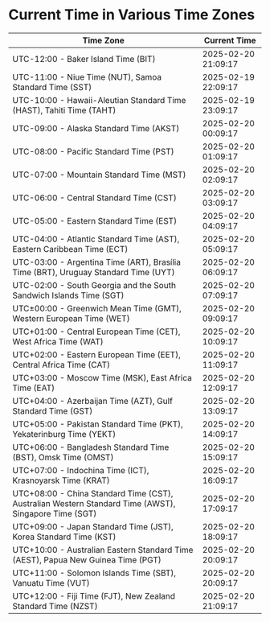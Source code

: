 # Current Time in Various Time Zones

| Time Zone | Current Time |
|-----------|--------------|
| UTC-12:00 - Baker Island Time (BIT) | 2025-02-20 21:09:17 |
| UTC-11:00 - Niue Time (NUT), Samoa Standard Time (SST) | 2025-02-19 22:09:17 |
| UTC-10:00 - Hawaii-Aleutian Standard Time (HAST), Tahiti Time (TAHT) | 2025-02-19 23:09:17 |
| UTC-09:00 - Alaska Standard Time (AKST) | 2025-02-20 00:09:17 |
| UTC-08:00 - Pacific Standard Time (PST) | 2025-02-20 01:09:17 |
| UTC-07:00 - Mountain Standard Time (MST) | 2025-02-20 02:09:17 |
| UTC-06:00 - Central Standard Time (CST) | 2025-02-20 03:09:17 |
| UTC-05:00 - Eastern Standard Time (EST) | 2025-02-20 04:09:17 |
| UTC-04:00 - Atlantic Standard Time (AST), Eastern Caribbean Time (ECT) | 2025-02-20 05:09:17 |
| UTC-03:00 - Argentina Time (ART), Brasília Time (BRT), Uruguay Standard Time (UYT) | 2025-02-20 06:09:17 |
| UTC-02:00 - South Georgia and the South Sandwich Islands Time (SGT) | 2025-02-20 07:09:17 |
| UTC±00:00 - Greenwich Mean Time (GMT), Western European Time (WET) | 2025-02-20 09:09:17 |
| UTC+01:00 - Central European Time (CET), West Africa Time (WAT) | 2025-02-20 10:09:17 |
| UTC+02:00 - Eastern European Time (EET), Central Africa Time (CAT) | 2025-02-20 11:09:17 |
| UTC+03:00 - Moscow Time (MSK), East Africa Time (EAT) | 2025-02-20 12:09:17 |
| UTC+04:00 - Azerbaijan Time (AZT), Gulf Standard Time (GST) | 2025-02-20 13:09:17 |
| UTC+05:00 - Pakistan Standard Time (PKT), Yekaterinburg Time (YEKT) | 2025-02-20 14:09:17 |
| UTC+06:00 - Bangladesh Standard Time (BST), Omsk Time (OMST) | 2025-02-20 15:09:17 |
| UTC+07:00 - Indochina Time (ICT), Krasnoyarsk Time (KRAT) | 2025-02-20 16:09:17 |
| UTC+08:00 - China Standard Time (CST), Australian Western Standard Time (AWST), Singapore Time (SGT) | 2025-02-20 17:09:17 |
| UTC+09:00 - Japan Standard Time (JST), Korea Standard Time (KST) | 2025-02-20 18:09:17 |
| UTC+10:00 - Australian Eastern Standard Time (AEST), Papua New Guinea Time (PGT) | 2025-02-20 20:09:17 |
| UTC+11:00 - Solomon Islands Time (SBT), Vanuatu Time (VUT) | 2025-02-20 20:09:17 |
| UTC+12:00 - Fiji Time (FJT), New Zealand Standard Time (NZST) | 2025-02-20 21:09:17 |
